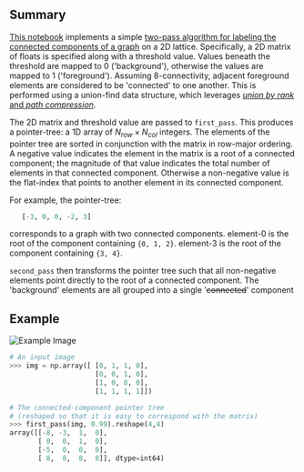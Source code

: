 ## Summary
[This notebook](./Labelling_Connected_Subgraphs.ipynb) implements a simple [two-pass algorithm for labeling the connected components of a graph](https://en.wikipedia.org/wiki/Connected-component_labeling#Two-pass) on a 2D lattice. Specifically, a 2D matrix of floats is specified along with a threshold value. Values beneath the threshold are mapped to 0 ('background'), otherwise the values are mapped to 1 ('foreground'). Assuming 8-connectivity, adjacent foreground elements are considered to be 'connected' to one another. This is performed using a union-find data structure, which leverages [*union by rank* and *path compression*](https://en.wikipedia.org/wiki/Disjoint-set_data_structure#Disjoint-set_forests).

The 2D matrix and threshold value are passed to `first_pass`. This produces a pointer-tree: a 1D array of $N_{row} \times N_{col}$ integers. The elements of the pointer tree are sorted in conjunction with the matrix in row-major ordering. A negative value indicates the element in the matrix is a root of a connected component; the magnitude of that value indicates the total number of elements in that connected component. Otherwise a non-negative value is the flat-index that points to another element in its connected component.

For example, the pointer-tree: 
```python    
   [-3, 0, 0, -2, 3]
```
corresponds to a graph with two connected components. element-0 is the root of the component
containing `{0, 1, 2}`. element-3 is the root of the component containing `{3, 4}`.

`second_pass` then transforms the pointer tree such that all non-negative elements point directly to the root of a connected component. The 'background' elements are all grouped into a single '~~connected~~' component

## Example

![Example Image](./ConnectComponentExample.png)

```python
# An input image
>>> img = np.array([ [0, 1, 1, 0],
                     [0, 0, 1, 0],
                     [1, 0, 0, 0],
                     [1, 1, 1, 1]])

# The connected-component pointer tree 
# (reshaped so that it is easy to correspond with the matrix)
>>> first_pass(img, 0.99).reshape(4,4)  
array([[-8, -3,  1,  0],
       [ 0,  0,  1,  0],
       [-5,  0,  0,  0],
       [ 8,  8,  8,  8]], dtype=int64)
```

